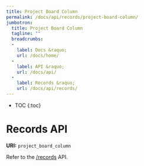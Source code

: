 ```yaml
---
title: Project Board Column
permalink: /docs/api/records/project-board-column/
jumbotron:
  title: Project Board Column
  tagline: ""
  breadcrumbs:
  -
    label: Docs &raquo;
    url: /docs/home/
  -
    label: API &raquo;
    url: /docs/api/
  -
    label: Records &raquo;
    url: /docs/api/records/
---
```


* TOC
{:toc}

# Records API

**URI:** `project_board_column`

Refer to the [/records](/docs/api/endpoints/records/) API.


